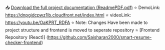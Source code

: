 📥 [Download the full project documentation (ReadmePDF.pdf)](https://github.com/Saisharan2000/Smart-resume-checker-backend/blob/main/ReadmePDF.pdf)
⭐   DemoLink: https://dnpgidcpwz1lb.cloudfront.net/index.html
⭐   videoLink: https://youtu.be/OaKPRT_RDFA
⭐   Note: Changes Have been made to project structure and frontend is moved to seperate repository
⭐   [Frontend Repository (React)] (https://github.com/Saisharan2000/smart-resume-checker-frontend)
